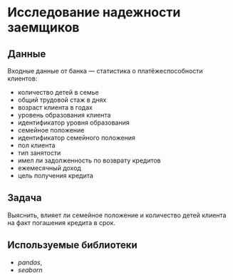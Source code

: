 # Исследование надежности заемщиков


## Данные

Входные данные от банка — статистика о платёжеспособности клиентов:
- количество детей в семье
- общий трудовой стаж в днях
- возраст клиента в годах
- уровень образования клиента
- идентификатор уровня образования
- семейное положение
- идентификатор семейного положения
- пол клиента
- тип занятости
- имел ли задолженность по возврату кредитов
- ежемесячный доход
- цель получения кредита

## Задача

Выяснить, влияет ли семейное положение и количество детей клиента на факт погашения кредита в срок.

## Используемые библиотеки
- *pandas*,
- *seaborn*